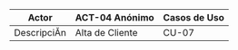   Actor  | ACT-04 Anónimo| Casos de Uso
  ------------- | ------------- | -----------
  DescripciĂn  | Alta de Cliente | CU-07
